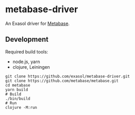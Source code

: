 # metabase-driver

An Exasol driver for [Metabase](https://www.metabase.com).

## Development

Required build tools:

* node.js, yarn
* clojure, Leiningen

```shell
git clone https://github.com/exasol/metabase-driver.git
git clone https://github.com/metabase/metabase.git
cd metabase
yarn build
# Build
./bin/build
# Run
clojure -M:run
```
